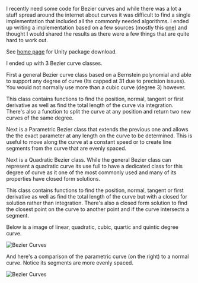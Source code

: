 I recently need some code for Bezier curves and while there was a lot a stuff spread around the internet about curves it was difficult to find a single implementation that included all the commonly needed algorithms. I ended up writing a implementation based on a few sources (mostly this [one](https://www.codeproject.com/Articles/25237/Bezier-Curves-Made-Simple)) and thought I would shared the results as there were a few things that are quite hard to work out.

See [home page](https://www.digital-dust.com/single-post/2018/03/09/Bezier-Curves-in-Unity) for Unity package download.

I ended up with 3 Bezier curve classes.

First a general Bezier curve class based on a  Bernstein polynomial and able to support any degree of curve (Its capped at 31 due to precision issues). You would not normally use more than a cubic curve (degree 3)  however.

This class contains functions to find the position, normal, tangent or first derivative as well as find the total length of the curve via integration. There's also a function to split the curve at any position and return two new curves of the same degree.

Next is a Parametric Bezier class that extends the previous one and allows the the exact parameter at any length on the curve to be determined. This is useful to move along the curve at a constant speed or to create line segments from the curve that are evenly spaced.

Next is a Quadratic Bezier class. While the general Bezier class can represent a quadratic curve its use full to have a dedicated class for this degree of curve as it one of the most commonly used and many of its properties have closed form solutions.

This class contains functions to find the position, normal, tangent or first derivative as well as find the total length of the curve but with a closed for solution rather than integration. There's also a closed form solution to find the closest point on the curve to another point and if the curve intersects a segment.

Below is a image of linear, quadratic, cubic, quartic and quintic degree curve.

![Bezier Curves](https://static.wixstatic.com/media/1e04d5_fc3781020dc04a538216b06649c12946~mv2.png/v1/fill/w_550,h_550,al_c,usm_0.66_1.00_0.01/1e04d5_fc3781020dc04a538216b06649c12946~mv2.png)

And here's a comparison of the parametric curve (on the right) to a normal curve. Notice its segments are more evenly spaced.

![Bezier Curves](https://static.wixstatic.com/media/1e04d5_944e3646b21f4b438c6a4e639760a4ca~mv2.png/v1/fill/w_486,h_486,al_c,usm_0.66_1.00_0.01/1e04d5_944e3646b21f4b438c6a4e639760a4ca~mv2.png)

